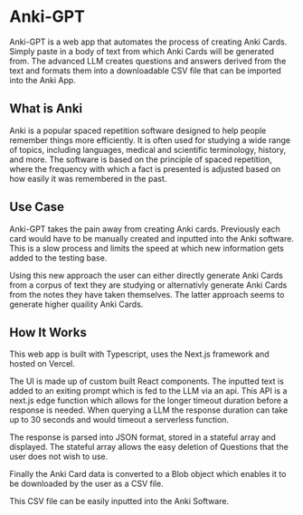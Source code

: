 # Anki-GPT

Anki-GPT is a web app that automates the process of creating Anki Cards.
Simply paste in a body of text from which Anki Cards will be generated from. The advanced LLM creates questions and answers derived from the text and formats them into a downloadable CSV file that can be imported into the Anki App.

## What is Anki

Anki is a popular spaced repetition software designed to help people remember things more efficiently. It is often used for studying a wide range of topics, including languages, medical and scientific terminology, history, and more. The software is based on the principle of spaced repetition, where the frequency with which a fact is presented is adjusted based on how easily it was remembered in the past.

## Use Case

Anki-GPT takes the pain away from creating Anki cards. Previously each card would have to be manually created and inputted into the Anki software. This is a slow process and limits the speed at which new information gets added to the testing base.

Using this new approach the user can either directly generate Anki Cards from a corpus of text they are studying or alternativly generate Anki Cards from the notes they have taken themselves. The latter approach seems to generate higher quaility Anki Cards.

## How It Works

This web app is built with Typescript, uses the Next.js framework and hosted on Vercel.

The UI is made up of custom built React components. The inputted text is added to an exiting prompt which is fed to the LLM via an api. This API is a next.js edge function which allows for the longer timeout duration before a response is needed. When querying a LLM the response duration can take up to 30 seconds and would timeout a serverless function.

The response is parsed into JSON format, stored in a stateful array and displayed. The stateful array allows the easy deletion of Questions that the user does not wish to use.

Finally the Anki Card data is converted to a Blob object which enables it to be downloaded by the user as a CSV file.

This CSV file can be easily inputted into the Anki Software.
